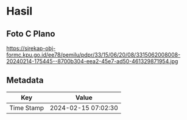 # Hasil

## Foto C Plano

https://sirekap-obj-formc.kpu.go.id/ee78/pemilu/pdpr/33/15/06/20/08/3315062008008-20240214-175445--8700b304-eea2-45e7-ad50-461329871954.jpg


## Metadata

| Key        | Value               |
| ---------- | ------------------- |
| Time Stamp | 2024-02-15 07:02:30 |



